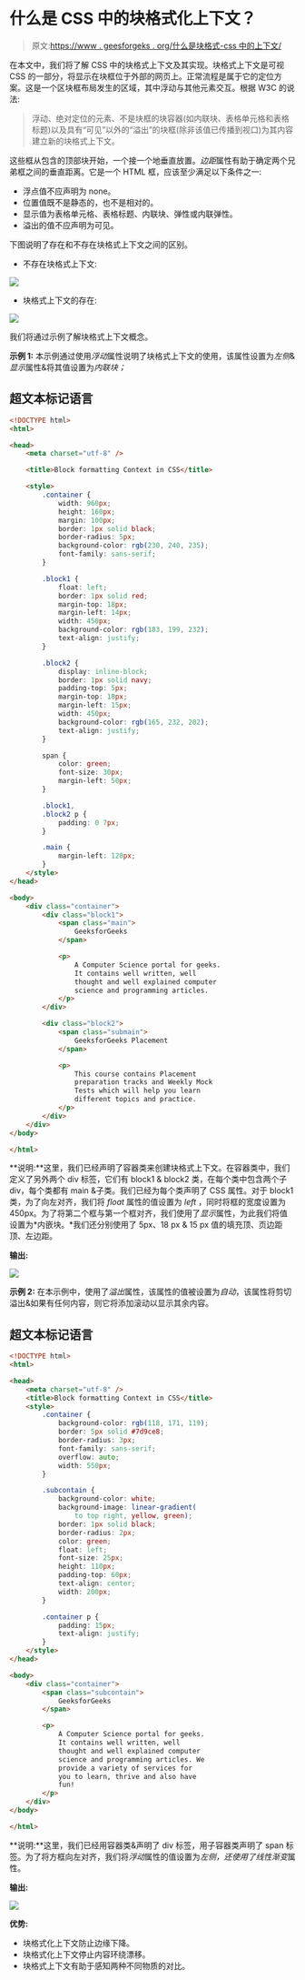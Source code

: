 # 什么是 CSS 中的块格式化上下文？

> 原文:[https://www . geesforgeks . org/什么是块格式-css 中的上下文/](https://www.geeksforgeeks.org/what-is-block-formatting-context-in-css/)

在本文中，我们将了解 CSS 中的块格式上下文及其实现。块格式上下文是可视 CSS 的一部分，将显示在块框位于外部的网页上。正常流程是属于它的定位方案。这是一个区块框布局发生的区域，其中浮动与其他元素交互。根据 W3C 的说法:

> 浮动、绝对定位的元素、不是块框的块容器(如内联块、表格单元格和表格标题)以及具有“可见”以外的“溢出”的块框(除非该值已传播到视口)为其内容建立新的块格式上下文。

这些框从包含的顶部块开始，一个接一个地垂直放置。*边距*属性有助于确定两个兄弟框之间的垂直距离。它是一个 HTML 框，应该至少满足以下条件之一:

*   浮点值不应声明为 none。
*   位置值既不是静态的，也不是相对的。
*   显示值为表格单元格、表格标题、内联块、弹性或内联弹性。
*   溢出的值不应声明为可见。

下图说明了存在和不存在块格式上下文之间的区别。

*   不存在块格式上下文:

![](img/c68cb77fc3c8d0a779aa1f12e51ddd73.png)

*   块格式上下文的存在:

![](img/1d8c2958f45fa21be896a94e4d94d701.png)

我们将通过示例了解块格式上下文概念。

**示例 1:** 本示例通过使用*浮动*属性说明了块格式上下文的使用，该属性设置为*左侧*&*显示*属性&将其值设置为*内联块；*

## 超文本标记语言

```html
<!DOCTYPE html>
<html>

<head>
    <meta charset="utf-8" />

    <title>Block formatting Context in CSS</title>

    <style>
        .container {
            width: 960px;
            height: 160px;
            margin: 100px;
            border: 1px solid black;
            border-radius: 5px;
            background-color: rgb(230, 240, 235);
            font-family: sans-serif;
        }

        .block1 {
            float: left;
            border: 1px solid red;
            margin-top: 18px;
            margin-left: 14px;
            width: 450px;
            background-color: rgb(183, 199, 232);
            text-align: justify;
        }

        .block2 {
            display: inline-block;
            border: 1px solid navy;
            padding-top: 5px;
            margin-top: 18px;
            margin-left: 15px;
            width: 450px;
            background-color: rgb(165, 232, 202);
            text-align: justify;
        }

        span {
            color: green;
            font-size: 30px;
            margin-left: 50px;
        }

        .block1,
        .block2 p {
            padding: 0 7px;
        }

        .main {
            margin-left: 120px;
        }
    </style>
</head>

<body>
    <div class="container">
        <div class="block1">
            <span class="main">
                GeeksforGeeks
            </span>

            <p>
                A Computer Science portal for geeks. 
                It contains well written, well
                thought and well explained computer 
                science and programming articles.
            </p>
        </div>

        <div class="block2">
            <span class="submain">
                GeeksforGeeks Placement
            </span>

            <p>
                This course contains Placement 
                preparation tracks and Weekly Mock
                Tests which will help you learn 
                different topics and practice.
            </p>
        </div>
    </div>
</body>

</html>
```

**说明:**这里，我们已经声明了容器类来创建块格式上下文。在容器类中，我们定义了另外两个 div 标签，它们有 block1 & block2 类，在每个类中包含两个子 div，每个类都有 main &子类。我们已经为每个类声明了 CSS 属性。对于 block1 类，为了向左对齐，我们将 *float* 属性的值设置为 *left* ，同时将框的宽度设置为 450px。为了将第二个框与第一个框对齐，我们使用了*显示*属性，为此我们将值设置为*内嵌块。*我们还分别使用了 5px、18 px & 15 px 值的填充顶、页边距顶、左边距。

**输出:**

![](img/1569addf0ff6e87bd07fcb9d952baf8a.png)

**示例 2:** 在本示例中，使用了*溢出*属性，该属性的值被设置为*自动*，该属性将剪切溢出&如果有任何内容，则它将添加滚动以显示其余内容。

## 超文本标记语言

```html
<!DOCTYPE html>
<html>

<head>
    <meta charset="utf-8" />
    <title>Block formatting Context in CSS</title>
    <style>
        .container {
            background-color: rgb(118, 171, 119);
            border: 5px solid #7d9ce8;
            border-radius: 3px;
            font-family: sans-serif;
            overflow: auto;
            width: 550px;
        }

        .subcontain {
            background-color: white;
            background-image: linear-gradient(
                to top right, yellow, green);
            border: 1px solid black;
            border-radius: 2px;
            color: green;
            float: left;
            font-size: 25px;
            height: 110px;
            padding-top: 60px;
            text-align: center;
            width: 200px;
        }

        .container p {
            padding: 15px;
            text-align: justify;
        }
    </style>
</head>

<body>
    <div class="container">
        <span class="subcontain">
            GeeksforGeeks
        </span>

        <p>
            A Computer Science portal for geeks. 
            It contains well written, well
            thought and well explained computer 
            science and programming articles. We
            provide a variety of services for 
            you to learn, thrive and also have
            fun!
        </p>
    </div>
</body>

</html>
```

**说明:**这里，我们已经用容器类&声明了 div 标签，用子容器类声明了 span 标签。为了将方框向左对齐，我们将*浮动*属性的值设置为*左侧，*还使用了*线性渐变*属性。

**输出:**

![](img/eefa41595cca5009e3ad352538ddd441.png)

**优势:**

*   块格式化上下文防止边缘下降。
*   块格式化上下文停止内容环绕漂移。
*   块格式上下文有助于感知两种不同物质的对比。